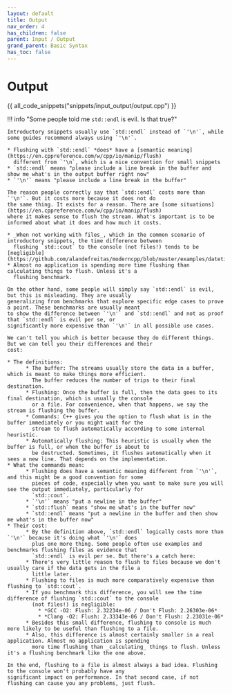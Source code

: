 ```yaml
---
layout: default
title: Output
nav_order: 4
has_children: false
parent: Input / Output
grand_parent: Basic Syntax
has_toc: false
---
```

# Output

{{ all_code_snippets("snippets/input_output/output.cpp") }}

!!! info "Some people told me `std::endl` is evil. Is that true?"

    Introductory snippets usually use `std::endl` instead of `'\n'`, while some guides recommend always using `'\n'`.

    * Flushing with `std::endl` *does* have a [semantic meaning](https://en.cppreference.com/w/cpp/io/manip/flush) 
      different from `'\n`, which is a nice convention for small snippets
    * `std::endl` means "please include a line break in the buffer and show me what's in the output buffer right now"
    * `'\n'` means "please include a line break in the buffer"

    The reason people correctly say that `std::endl` costs more than `'\n'`. But it costs more because it does not do
    the same thing. It exists for a reason. There are [some situations](https://en.cppreference.com/w/cpp/io/manip/flush) 
    where it makes sense to flush the stream. What's important is to be informed about what it does and how much it costs.

    * _When not working with files_, which in the common scenario of introductory snippets, the time difference between
      flushing `std::cout` to the console (not files!) tends to be [negligible](https://github.com/alandefreitas/moderncpp/blob/master/examples/datetime/flushtime.cpp)
    * Almost no application is spending more time flushing than calculating things to flush. Unless it's a
      flushing benchmark.

    On the other hand, some people will simply say `std::endl` is evil, but this is misleading. They are usually 
    generalizing from benchmarks that explore specific edge cases to prove a point. These benchmarks are usually meant
    to show the difference between `'\n'` and `std::endl` and not as proof that `std::endl` is evil per se, or 
    significantly more expensive than `'\n'` in all possible use cases.

    We can't tell you which is better because they do different things. But we can tell you their differences and their
    cost:

    * The definitions:
          * The buffer: The streams usually store the data in a buffer, which is meant to make things more efficient. 
            The buffer reduces the number of trips to their final destination.
          * Flushing: Once the buffer is full, then the data goes to its final destination, which is usually the console
            or a file. For convenience, when that happens, we say the stream is flushing the buffer.
          * Commands: C++ gives you the option to flush what is in the buffer immediately or you might wait for the 
            stream to flush automatically according to some internal heuristic.
          * Automatically flushing: This heuristic is usually when the buffer is full, or when the buffer is about to
            be destructed. Sometimes, it flushes automatically when it sees a new line. That depends on the implementation.
    * What the commands mean: 
          * Flushing does have a semantic meaning different from `'\n'`, and this might be a good convention for some 
            pieces of code, especially when you want to make sure you will see the output immediately, particularly for 
            `std::cout`.
          * `'\n'` means "put a newline in the buffer"
          * `std::flush` means "show me what's in the buffer now"
          * `std::endl` means "put a newline in the buffer and then show me what's in the buffer now"
    * Their cost: 
          * By the definition above, `std::endl` logically costs more than `'\n'` because it's doing what `'\n'` does
            plus one more thing. Some people often use examples and benchmarks flushing files as evidence that 
            `std::endl` is evil per se. But there's a catch here:
          * There's very little reason to flush to files because we don't usually care if the data gets in the file a
            little later.
          * Flushing to files is much more comparatively expensive than flushing to `std::cout`.
          * If you benchmark this difference, you will see the time difference of flushing `std::cout` to the console
            (not files!) is negligible:
              * *GCC -O2: Flush: 2.32234e-06 / Don't Flush: 2.26303e-06*
              * *Clang -O2: Flush: 2.33343e-06 / Don't Flush: 2.23031e-06*
          * Besides this small difference, flushing to console is much more likely to be useful than flushing to a file.
          * Also, this difference is almost certainly smaller in a real application. Almost no application is spending
            more time flushing than _calculating_ things to flush. Unless it's a flushing benchmark like the one above.

    In the end, flushing to a file is almost always a bad idea. Flushing to the console won't probably have any 
    significant impact on performance. In that second case, if not flushing can cause you any problems, just flush.

